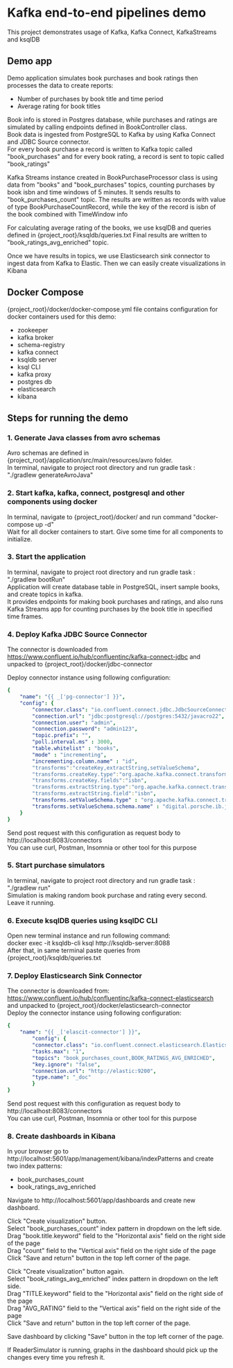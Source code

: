 # Kafka end-to-end pipelines demo 

This project demonstrates usage of Kafka, Kafka Connect, KafkaStreams and ksqlDB

## Demo app
Demo application simulates book purchases and book ratings then processes the data to create reports:
* Number of purchases by book title and time period
* Average rating for book titles

Book info is stored in Postgres database, while purchases and ratings are simulated by calling endpoints defined in BookController class.  
Book data is ingested from PostgreSQL to Kafka by using Kafka Connect and JDBC Source connector.  
For every book purchase a record is written to Kafka topic called "book_purchases" and for every book rating, a record is sent to topic called "book_ratings"

Kafka Streams instance created in BookPurchaseProcessor class is using data from "books" and "book_purchases" topics, counting purchases by book isbn and time windows of 5 minutes. 
It sends results to "book_purchases_count" topic. The results are written as records with value of type BookPurchaseCountRecord, while the key of the record is isbn of the book combined with TimeWindow info  

For calculating average rating of the books, we use ksqlDB and queries defined in {project_root}/ksqldb/queries.txt
Final results are written to "book_ratings_avg_enriched" topic.

Once we have results in topics, we use Elasticsearch sink connector to ingest data from Kafka to Elastic. 
Then we can easily create visualizations in Kibana 

## Docker Compose
{project_root}/docker/docker-compose.yml file contains configuration for docker containers used for this demo:

* zookeeper
* kafka broker
* schema-registry
* kafka connect
* ksqldb server
* ksql CLI
* kafka proxy
* postgres db
* elasticsearch
* kibana


## Steps for running the demo

### 1. Generate Java classes from avro schemas 
Avro schemas are defined in {project_root}/application/src/main/resources/avro folder.  
In terminal, navigate to project root directory and run gradle task : "./gradlew generateAvroJava"

### 2. Start kafka, kafka, connect, postgresql and other components using docker
In terminal, navigate to {project_root}/docker/ and run command "docker-compose up -d"  
Wait for all docker containers to start. Give some time for all components to initialize.

### 3. Start the application 
In terminal, navigate to project root directory and run gradle task : "./gradlew bootRun"  
Application will create database table in PostgreSQL, insert sample books, and create topics in kafka.  
It provides endpoints for making book purchases and ratings, and also runs Kafka Streams app for counting purchases by the book title in specified time frames.  

### 4. Deploy Kafka JDBC Source Connector
The connector is downloaded from https://www.confluent.io/hub/confluentinc/kafka-connect-jdbc and unpacked to {project_root}/docker/jdbc-connector

Deploy connector instance using following configuration:
```yaml
{
    "name": "{{ _['pg-connector'] }}",
    "config": {
        "connector.class": "io.confluent.connect.jdbc.JdbcSourceConnector",
        "connection.url": "jdbc:postgresql://postgres:5432/javacro22",
        "connection.user": "admin",
        "connection.password": "admin123",
        "topic.prefix": "",
        "poll.interval.ms" : 3000,
        "table.whitelist" : "books",
        "mode" : "incrementing",
        "incrementing.column.name" : "id",
        "transforms":"createKey,extractString,setValueSchema",
        "transforms.createKey.type":"org.apache.kafka.connect.transforms.ValueToKey",
        "transforms.createKey.fields":"isbn",
        "transforms.extractString.type":"org.apache.kafka.connect.transforms.ExtractField$Key",
        "transforms.extractString.field":"isbn",
        "transforms.setValueSchema.type" : "org.apache.kafka.connect.transforms.SetSchemaMetadata$Value",
        "transforms.setValueSchema.schema.name" : "digital.porsche.ib.javacro2022.kafka_pipelines.domain.model.book.BookRecord"
    }
}
```
Send post request with this configuration as request body to http://localhost:8083/connectors  
You can use curl, Postman, Insomnia or other tool for this purpose

### 5. Start purchase simulators  
In terminal, navigate to project root directory and run gradle task : "./gradlew run"  
Simulation is making random book purchase and rating every second. Leave it running.

### 6. Execute ksqlDB queries using ksqlDC CLI
Open new terminal instance and run following command:  
docker exec -it ksqldb-cli ksql http://ksqldb-server:8088  
After that, in same terminal paste queries from {project_root}/ksqldb/queries.txt

### 7. Deploy Elasticsearch Sink Connector
The connector is downloaded from: https://www.confluent.io/hub/confluentinc/kafka-connect-elasticsearch and unpacked to {project_root}/docker/elasticsearch-connector  
Deploy the connector instance using following configuration:

```yaml
{
    "name": "{{ _['elascit-connector'] }}",
        "config": {
        "connector.class": "io.confluent.connect.elasticsearch.ElasticsearchSinkConnector",
        "tasks.max": "1",
        "topics": "book_purchases_count,BOOK_RATINGS_AVG_ENRICHED",
        "key.ignore": "false",
        "connection.url": "http://elastic:9200",
        "type.name": "_doc"
        }
}
```
Send post request with this configuration as request body to http://localhost:8083/connectors  
You can use curl, Postman, Insomnia or other tool for this purpose

### 8. Create dashboards in Kibana
In your browser go to http://localhost:5601/app/management/kibana/indexPatterns and create two index patterns:   
* book_purchases_count
* book_ratings_avg_enriched

Navigate to http://localhost:5601/app/dashboards and create new dashboard.  

Click "Create visualization" button.  
Select "book_purchases_count" index pattern in dropdown on the left side.  
Drag "book.title.keyword" field to the "Horizontal axis" field on the right side of the page  
Drag "count" field to the "Vertical axis" field on the right side of the page  
Click "Save and return" button in the top left corner of the page.  

Click "Create visualization" button again.  
Select "book_ratings_avg_enriched" index pattern in dropdown on the left side.  
Drag "TITLE.keyword" field to the "Horizontal axis" field on the right side of the page  
Drag "AVG_RATING" field to the "Vertical axis" field on the right side of the page  
Click "Save and return" button in the top left corner of the page.  

Save dashboard by clicking "Save" button in the top left corner of the page.

If ReaderSimulator is running, graphs in the dashboard should pick up the changes every time you refresh it.  